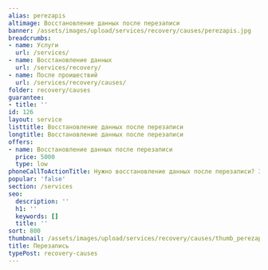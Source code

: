 ```yaml
---
alias: perezapis
altimage: Восстановление данных после перезаписи
banner: /assets/images/upload/services/recovery/causes/perezapis.jpg
breadcrumbs:
- name: Услуги
  url: /services/
- name: Восстановление данных
  url: /services/recovery/
- name: После проишествий
  url: /services/recovery/causes/
folder: recovery/causes
guarantee:
- title: ''
id: 126
layout: service
listtitle: Восстановление данных после перезаписи
longtitle: Восстановление данных после перезаписи
offers:
- name: Восстановление данных после перезаписи
  price: 5000
  type: low
phoneCallToActionTitle: Нужно восстановление данных после перезаписи? Звоните!
popular: 'false'
section: /services
seo:
  description: ''
  h1: ''
  keywords: []
  title: ''
sort: 800
thumbnail: /assets/images/upload/services/recovery/causes/thumb_perezapis.jpg
title: Перезапись
typePost: recovery-causes
---
```

